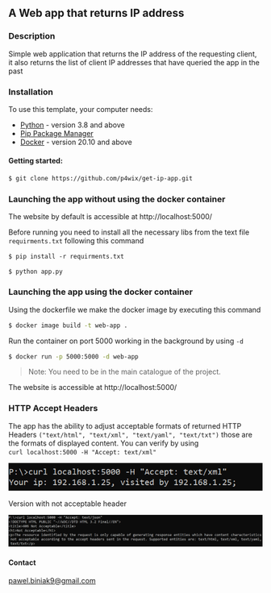 ## A Web app that returns IP address
### Description

Simple web application that returns the IP address of the requesting
client, it also returns the list of client IP addresses that have queried the app in 
the past

### Installation

To use this template, your computer needs:
 
- [Python](https://www.python.org/) - version 3.8 and above
- [Pip Package Manager](https://pypi.org/)
- [Docker](https://www.docker.com/get-started) - version 20.10 and above

#### Getting started:

```sh
$ git clone https://github.com/p4wix/get-ip-app.git
```

### Launching the app without using the docker container

The website by default is accessible at http://localhost:5000/

Before running you need to install all the necessary libs from the text file `requirments.txt`
following this command
```shell
$ pip install -r requirments.txt
```

```shell
$ python app.py
```

### Launching the app using the docker container

Using the dockerfile we make the docker image by executing this command
```sh
$ docker image build -t web-app .
```

Run the container on port 5000 working in the background by using `-d`

```sh
$ docker run -p 5000:5000 -d web-app
```

> Note: You need to be in the main catalogue of the project.

The website is accessible at http://localhost:5000/

### HTTP Accept Headers

The app has the ability to adjust acceptable formats of returned HTTP Headers
`("text/html", "text/xml", "text/yaml", "text/txt")` those are the formats of
displayed content. You can verify by using  <br />
`curl localhost:5000 -H "Accept: text/xml"`  <br />


![alt text](static/md_images/curl.png)

Version with not acceptable header

![alt text](static/md_images/curl_bad.png)

#### Contact
pawel.biniak9@gmail.com
